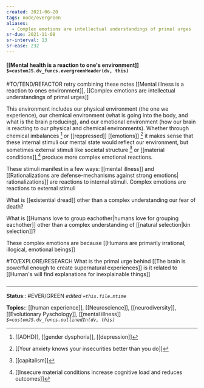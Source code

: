 ```yaml
---
created: 2021-06-20
tags: node/evergreen
aliases:
  - Complex emotions are intellectual understandings of primal urges
sr-due: 2021-11-08
sr-interval: 13
sr-ease: 232
---
```


#### [[Mental health is a reaction to one's environment]] `$=customJS.dv_funcs.evergreenHeader(dv, this)`
#TO/TEND/REFACTOR retry combining these notes [[Mental illness is a reaction to ones environment]], [[Complex emotions are intellectual understandings of primal urges]]

This environment includes our physical environment (the one we experience), our chemical environment (what is going into the body, and what is the brain producing), and our emotional environment (how our brain is reacting to our physical and chemical environments). Whether through chemical imbalances [^1] or [[reppressed]] [[emotions]] [^4] it makes sense that these internal stimuli our mental state would reflect our environment, but sometimes external stimuli like societal structure [^3] or [[material conditions]],[^2] produce more complex emotional reactions.

These stimuli manifest in a few ways: [[mental illness]] and [[Rationalizations are defense-mechanisms against strong emotions| rationalizations]] are reactions to internal stimuli. Complex emotions are reactions to external stimuli

What is [[existential dread]] other than a complex understanding our fear of death? 

What is [[Humans love to group eachother|humans love for grouping eachother]] other than a complex understanding of [[natural selection|kin selection]]?

These complex emotions are because [[Humans are primarily irrational, illogical, emotional beings]] 

#TO/EXPLORE/RESEARCH What is the primal urge behind [[The brain is powerful enough to create supernatural experiences]] is it related to [[Human's will find explanations for inexplainable things]]

### <hr class="footnote"/>

**Status**:: #EVER/GREEN 
*edited `=this.file.mtime`*

**Topics**:: [[human experience]], [[Neuroscience]], [[neurodiversity]], [[Evolutionary Pyschology]], [[mental illness]]
*`$=customJS.dv_funcs.outlinedIn(dv, this)`*

[^1]: [[ADHD]], [[gender dysphoria]], [[depression]]
[^2]: [[Insecure material conditions increase cognitive load and reduces outcomes]]
[^3]: [[capitalism]]
[^4]: [[Your anxiety knows your insecurities better than you do]]
